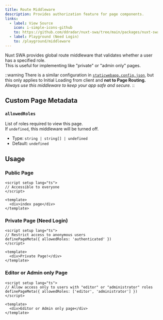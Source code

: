 ```yaml
---
title: Route Middleware
description: Provides authorization feature for page components.
links:
  - label: View Source
    icon: i-simple-icons-github
    to: https://github.com/ddradar/nuxt-swa/tree/main/packages/nuxt-swa/src/runtime/middleware/auth.ts
  - label: Playground (Need Login)
    to: /playground/middleware
---
```


Nuxt SWA provides global route middleware that validates whether a user has a specified role.  
This is useful for implementing like "private" or "admin only" pages.

::warning
There is a similar configuration in [`staticwebapp.config.json`](https://learn.microsoft.com/azure/static-web-apps/configuration#securing-routes-with-roles), but this only applies to Initial Loading from client and **not to Page Routing.**  
_Always use this middleware to keep your app safe and secure._
::

## Custom Page Metadata

### `allowedRoles`

List of roles required to view this page.  
If `undefined`, this middleware will be turned off.

- Type: `string | string[] | undefined`
- Default: `undefined`

## Usage

### Public Page

```vue [pages/public.vue]
<script setup lang="ts">
// Accessible to everyone
</script>

<template>
  <div>index page</div>
</template>
```

### Private Page (Need Login)

```vue [pages/private.vue]
<script setup lang="ts">
// Restrict access to anonymous users
definePageMeta({ allowedRoles: 'authenticated' })
</script>

<template>
  <div>Private Page!</div>
</template>
```

### Editor or Admin only Page

```vue [pages/editor-only.vue]
<script setup lang="ts">
// Allow access only to users with "editor" or "administrator" roles
definePageMeta({ allowedRoles: ['editor', 'administrator'] })
</script>

<template>
  <div>Editor or Admin only page</div>
</template>
```
